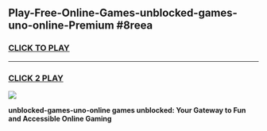 
## Play-Free-Online-Games-unblocked-games-uno-online-Premium #8reea
<h3>
<a href="https://premium.freeplayer.one?title=unblocked-games-uno-online&ref=8M">CLICK TO PLAY</a></h3>
<hr>

<h3>
<a href="https://premium.freeplayer.one?title=unblocked-games-uno-online&ref=8M">CLICK 2 PLAY</a>
  
</h3>

<a href="https://premium.freeplayer.one?title=unblocked-games-uno-online&ref=8M"><img src="https://clearcache.store/games.png"></a>


**unblocked-games-uno-online games unblocked: Your Gateway to Fun and Accessible Online Gaming**
